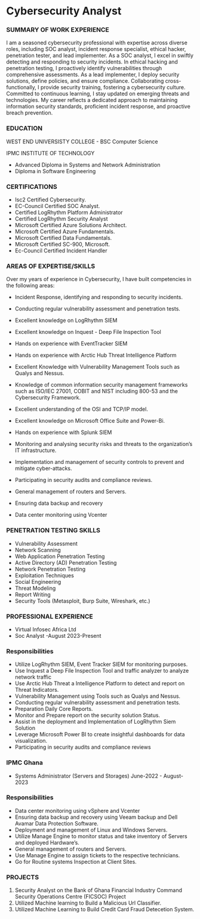 # Cybersecurity Analyst

###  SUMMARY OF WORK EXPERIENCE
I am a seasoned cybersecurity professional with expertise across diverse roles, including SOC
analyst, incident response specialist, ethical hacker, penetration tester, and lead implementer. As a
SOC analyst, I excel in swiftly detecting and responding to security incidents. In ethical hacking and
penetration testing, I proactively identify vulnerabilities through comprehensive assessments. As a
lead implementer, I deploy security solutions, define policies, and ensure compliance. Collaborating
cross-functionally, I provide security training, fostering a cybersecurity culture. Committed to
continuous learning, I stay updated on emerging threats and technologies. My career reflects a
dedicated approach to maintaining information security standards, proficient incident response, and
proactive breach prevention.

###  EDUCATION
WEST END UNIVERSISTY COLLEGE - BSC Computer Science

IPMC INSTITUTE OF TECHNOLOGY
- Advanced Diploma in Systems and Network Administration
- Diploma in Software Engineering

###  CERTIFICATIONS
- Isc2 Certified Cybersecurity.
- EC-Council Certified SOC Analyst.
- Certified LogRhythm Platform Administrator
- Certified LogRhythm Security Analyst
- Microsoft Certified Azure Solutions Architect.
- Microsoft Certified Azure Fundamentals.
- Microsoft Certified Data Fundamentals.
- Microsoft Certified SC-900, Microsoft.
-	Ec-Council Certified Incident Handler

### AREAS OF EXPERTISE/SKILLS
Over my years of experience in Cybersecurity, I have built competencies in the following areas:
- Incident Response, identifying and responding to security incidents.
- Conducting regular vulnerability assessment and penetration tests.
- Excellent knowledge on LogRhythm SIEM
- Excellent knowledge on Inquest - Deep File Inspection Tool

- Hands on experience with EventTracker SIEM
- Hands on experience with Arctic Hub Threat Intelligence Platform
- Excellent Knowledge with Vulnerability Management Tools such as Qualys and Nessus.
- Knowledge of common information security management frameworks such as ISO/IEC
27001, COBIT and NIST including 800-53 and the Cybersecurity Framework.
- Excellent understanding of the OSI and TCP/IP model.
- Excellent knowledge on Microsoft Office Suite and Power-Bi.
- Hands on experience with Splunk SIEM
- Monitoring and analysing security risks and threats to the organization’s IT infrastructure.
- Implementation and management of security controls to prevent and mitigate cyber-attacks.
- Participating in security audits and compliance reviews.
- General management of routers and Servers.
- Ensuring data backup and recovery
- Data center monitoring using Vcenter

### PENETRATION TESTING SKILLS
- Vulnerability Assessment
- Network Scanning
- Web Application Penetration Testing
- Active Directory (AD) Penetration Testing
- Network Penetration Testing
- Exploitation Techniques
- Social Engineering
- Threat Modeling
- Report Writing
- Security Tools (Metasploit, Burp Suite, Wireshark, etc.)

### PROFESSIONAL EXPERIENCE
- Virtual Infosec Africa Ltd
- Soc Analyst -August 2023-Present

### Responsibilities

- Utilize LogRhythm SIEM, Event Tracker SIEM for monitoring purposes.
- Use Inquest a Deep File Inspection Tool and traffic analyzer to analyze network traffic
- Use Arctic Hub Threat a Intelligence Platform to detect and report on Threat Indicators.
- Vulnerability Management using Tools such as Qualys and Nessus.
- Conducting regular vulnerability assessment and penetration tests.
- Preparation Daily Core Reports.
- Monitor and Prepare report on the security solution Status.
- Assist in the deployment and Implementation of LogRhythm Siem Solution
- Leverage Microsoft Power BI to create insightful dashboards for data visualization.
- Participating in security audits and compliance reviews

### IPMC Ghana
- Systems Administrator (Servers and Storages) June-2022 - August-2023

### Responsibilities
- Data center monitoring using vSphere and Vcenter
- Ensuring data backup and recovery using Veeam backup and Dell Avamar Data Protection
Software.
- Deployment and management of Linux and Windows Servers.
- Utilize Manage Engine to monitor status and take inventory of Servers and deployed
Hardware’s.
- General management of routers and Servers.
- Use Manage Engine to assign tickets to the respective technicians.
- Go for Routine systems Inspection at Client Sites.

### PROJECTS
1. Security Analyst on the Bank of Ghana  Financial Industry Command Security Operations Centre (FICSOC) Project 
2. Utilized Machine learning to Build a Malicious Url Classifier.
3. Utilized Machine Learning to Build Credit Card Fraud Detecetion System.
